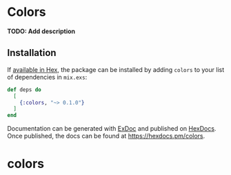 # Colors

**TODO: Add description**

## Installation

If [available in Hex](https://hex.pm/docs/publish), the package can be installed
by adding `colors` to your list of dependencies in `mix.exs`:

```elixir
def deps do
  [
    {:colors, "~> 0.1.0"}
  ]
end
```

Documentation can be generated with [ExDoc](https://github.com/elixir-lang/ex_doc)
and published on [HexDocs](https://hexdocs.pm). Once published, the docs can
be found at <https://hexdocs.pm/colors>.

# colors
